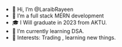 - 👋 Hi, I’m @LaraibRayeen
- 👀 I’m a full stack MERN development
- 🎓 I Will graduate in 2023 from AKTU.
- 🌱 I’m currently learning DSA.
- 💞️ Interests: Trading , learning new things.

<!---
LaraibRayeen/LaraibRayeen is a ✨ special ✨ repository because its `README.md` (this file) appears on your GitHub profile.
You can click the Preview link to take a look at your changes.
--->
